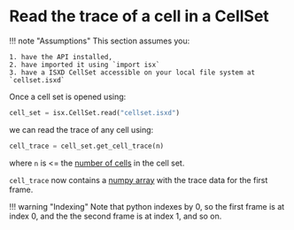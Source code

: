# Read the trace of a cell in a CellSet

!!! note "Assumptions"
    This section assumes you: 

    1. have the API installed, 
    2. have imported it using `import isx` 
    3. have a ISXD CellSet accessible on your local file system at `cellset.isxd`




Once a cell set is opened using:


```python
cell_set = isx.CellSet.read("cellset.isxd")
```
we can read the trace of any cell using:

```python
cell_trace = cell_set.get_cell_trace(n)
```

where `n` is <= the [number of cells](read-cellsets-num-cells.html) in the cell set. 

`cell_trace` now contains a [numpy array](https://numpy.org/doc/stable/reference/generated/numpy.ndarray.html) with the trace data for the first frame. 

!!! warning "Indexing"
    Note that python indexes by 0, so the first frame is at index 0, and the the second frame is at index 1, and so on. 